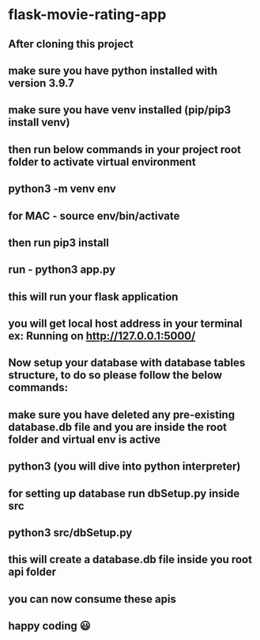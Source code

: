 # flask-movie-rating-app

## After cloning this project

## make sure you have python installed with version 3.9.7

## make sure you have venv installed (pip/pip3 install venv)

## then run below commands in your project root folder to activate virtual environment

## python3 -m venv env

## for MAC - source env/bin/activate

## then run pip3 install

## run - python3 app.py

## this will run your flask application

## you will get local host address in your terminal ex: Running on http://127.0.0.1:5000/

## Now setup your database with database tables structure, to do so please follow the below commands:

## make sure you have deleted any pre-existing database.db file and you are inside the root folder and virtual env is active

## python3 (you will dive into python interpreter)

## for setting up database run dbSetup.py inside src

## python3 src/dbSetup.py

## this will create a database.db file inside you root api folder

## you can now consume these apis

## happy coding 😃

